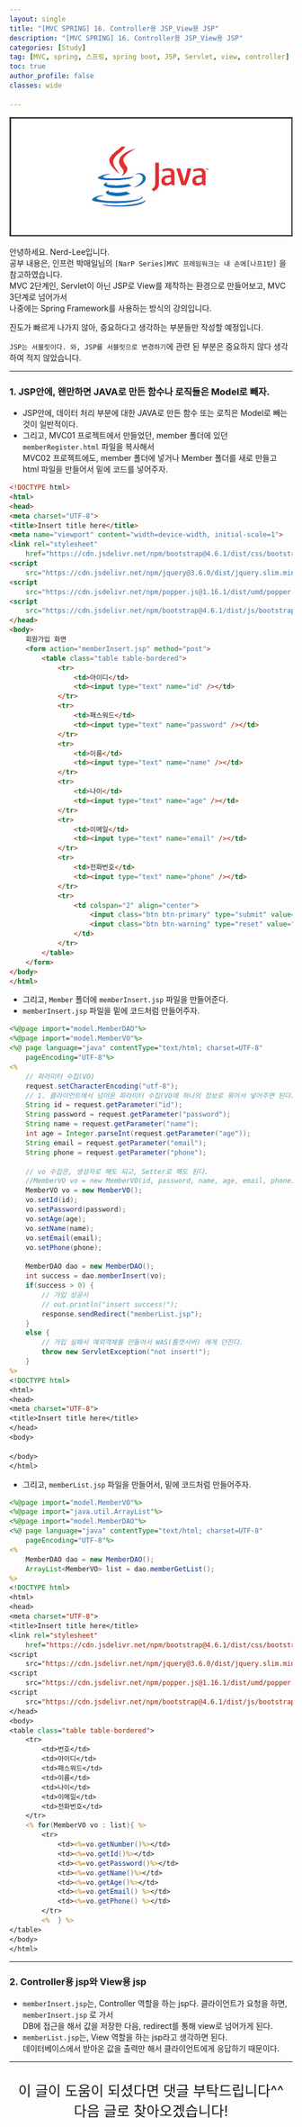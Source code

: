 ```yaml
---
layout: single
title: "[MVC SPRING] 16. Controller용 JSP_View용 JSP"
description: "[MVC SPRING] 16. Controller용 JSP_View용 JSP"
categories: [Study]
tag: [MVC, spring, 스프링, spring boot, JSP, Servlet, view, controller]
toc: true
author_profile: false
classes: wide

---
```


![](/assets/img/etc/java.jpg)

안녕하세요. Nerd-Lee입니다.<br>
공부 내용은, 인프런 박매일님의
`[NarP Series]MVC 프레임워크는 내 손에[나프1탄]` 을 참고하였습니다.<br>
MVC 2단계인, Servlet이 아닌 JSP로 View를 제작하는 환경으로 만들어보고, MVC 3단계로 넘어가서<br>
나중에는 Spring Framework를 사용하는 방식의 강의입니다.<br>

진도가 빠르게 나가지 않아, 중요하다고 생각하는 부분들만 작성할 예정입니다.

`JSP는 서블릿이다. 와, JSP를 서블릿으로 변경하기`에 관련 된 부분은 중요하지 않다 생각하여 적지 않았습니다.

---

### 1. JSP안에, 왠만하면 JAVA로 만든 함수나 로직들은 Model로 빼자.

- JSP안에, 데이터 처리 부분에 대한 JAVA로 만든 함수 또는 로직은 Model로 빼는 것이 일반적이다.
- 그리고, MVC01 프로젝트에서 만들었던, member 폴더에 있던 `memberRegister.html` 파일을 복사해서<br>
MVC02 프로젝트에도, member 폴더에 넣거나 Member 폴더를 새로 만들고 html 파일을 만들어서 밑에 코드를 넣어주자.

```html
<!DOCTYPE html>
<html>
<head>
<meta charset="UTF-8">
<title>Insert title here</title>
<meta name="viewport" content="width=device-width, initial-scale=1">
<link rel="stylesheet"
	href="https://cdn.jsdelivr.net/npm/bootstrap@4.6.1/dist/css/bootstrap.min.css">
<script
	src="https://cdn.jsdelivr.net/npm/jquery@3.6.0/dist/jquery.slim.min.js"></script>
<script
	src="https://cdn.jsdelivr.net/npm/popper.js@1.16.1/dist/umd/popper.min.js"></script>
<script
	src="https://cdn.jsdelivr.net/npm/bootstrap@4.6.1/dist/js/bootstrap.bundle.min.js"></script>
</head>
<body>
	회원가입 화면
	<form action="memberInsert.jsp" method="post">
		<table class="table table-bordered">
			<tr>
				<td>아이디</td>
				<td><input type="text" name="id" /></td>
			</tr>
			<tr>
				<td>패스워드</td>
				<td><input type="text" name="password" /></td>
			</tr>
			<tr>
				<td>이름</td>
				<td><input type="text" name="name" /></td>
			</tr>
			<tr>
				<td>나이</td>
				<td><input type="text" name="age" /></td>
			</tr>
			<tr>
				<td>이메일</td>
				<td><input type="text" name="email" /></td>
			</tr>
			<tr>
				<td>전화번호</td>
				<td><input type="text" name="phone" /></td>
			</tr>
			<tr>
				<td colspan="2" align="center">
					<input class="btn btn-primary" type="submit" value="가입" />
					<input class="btn btn-warning" type="reset" value="취소" />
				</td>
			</tr>
		</table>
	</form>
</body>
</html>
```

- 그리고, `Member` 폴더에 `memberInsert.jsp` 파일을 만들어준다.
- `memberInsert.jsp` 파일을 밑에 코드처럼 만들어주자.

```jsp
<%@page import="model.MemberDAO"%>
<%@page import="model.MemberVO"%>
<%@ page language="java" contentType="text/html; charset=UTF-8"
    pageEncoding="UTF-8"%>
<%
	// 파라미터 수집(VO)
	request.setCharacterEncoding("utf-8");
	// 1. 클라이언트에서 넘어온 파라미터 수집(VO에 하나의 정보로 묶어서 넣어주면 된다.)
	String id = request.getParameter("id");
	String password = request.getParameter("password");
	String name = request.getParameter("name");
	int age = Integer.parseInt(request.getParameter("age"));
	String email = request.getParameter("email");
	String phone = request.getParameter("phone");

	// vo 수집은, 생성자로 해도 되고, Setter로 해도 된다.
	//MemberVO vo = new MemberVO(id, password, name, age, email, phone);
	MemberVO vo = new MemberVO();
	vo.setId(id);
	vo.setPassword(password);
	vo.setAge(age);
	vo.setName(name);
	vo.setEmail(email);
	vo.setPhone(phone);
	
	MemberDAO dao = new MemberDAO();
	int success = dao.memberInsert(vo);
	if(success > 0) {
		// 가입 성공시
		// out.println("insert success!");
		response.sendRedirect("memberList.jsp");
	}
	else {
		// 가입 실패시 예외객체를 만들어서 WAS(톰캣서버) 에게 던진다.
		throw new ServletException("not insert!");
	}
%>
<!DOCTYPE html>
<html>
<head>
<meta charset="UTF-8">
<title>Insert title here</title>
</head>
<body>

</body>
</html>
```

- 그리고, `memberList.jsp` 파일을 만들어서, 밑에 코드처럼 만들어주자.

```jsp
<%@page import="model.MemberVO"%>
<%@page import="java.util.ArrayList"%>
<%@page import="model.MemberDAO"%>
<%@ page language="java" contentType="text/html; charset=UTF-8"
    pageEncoding="UTF-8"%>
<%
	MemberDAO dao = new MemberDAO();
	ArrayList<MemberVO> list = dao.memberGetList();
%>
<!DOCTYPE html>
<html>
<head>
<meta charset="UTF-8">
<title>Insert title here</title>
<link rel="stylesheet"
	href="https://cdn.jsdelivr.net/npm/bootstrap@4.6.1/dist/css/bootstrap.min.css">
<script
	src="https://cdn.jsdelivr.net/npm/jquery@3.6.0/dist/jquery.slim.min.js"></script>
<script
	src="https://cdn.jsdelivr.net/npm/popper.js@1.16.1/dist/umd/popper.min.js"></script>
<script
	src="https://cdn.jsdelivr.net/npm/bootstrap@4.6.1/dist/js/bootstrap.bundle.min.js"></script>
</head>
<body>
<table class="table table-bordered">
	<tr>
		<td>번호</td>
		<td>아이디</td>
		<td>패스워드</td>
		<td>이름</td>
		<td>나이</td>
		<td>이메일</td>
		<td>전화번호</td>
	</tr>
	<% for(MemberVO vo : list){ %>
		<tr>
			<td><%=vo.getNumber()%></td>
			<td><%=vo.getId()%></td>
			<td><%=vo.getPassword()%></td>
			<td><%=vo.getName()%></td>
			<td><%=vo.getAge()%></td>
			<td><%=vo.getEmail() %></td>
			<td><%=vo.getPhone() %></td>
		</tr>
		<% 	} %>
</table>
</body>
</html>
```

---

### 2. Controller용 jsp와 View용 jsp

- `memberInsert.jsp`는, Controller 역할을 하는 jsp다. 클라이언트가 요청을 하면, `memberInsert.jsp` 로 가서<br>
DB에 접근을 해서 값을 저장한 다음, redirect를 통해 view로 넘어가게 된다.
- `memberList.jsp`는, View 역할을 하는 jsp라고 생각하면 된다.<br>데이터베이스에서 받아온 값을 출력만 해서 클라이언트에게 응답하기 때문이다.

---

<br>

<div style="font-size:25px; text-align:center">
이 글이 도움이 되셨다면 댓글 부탁드립니다^^<br>
다음 글로 찾아오겠습니다!

</div>
